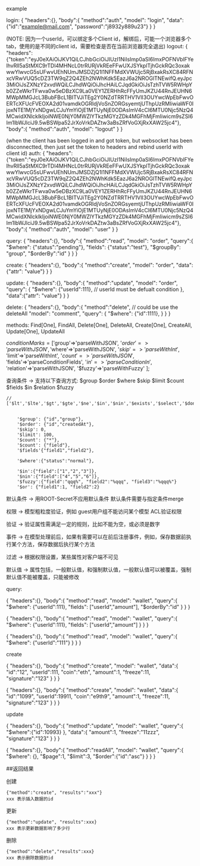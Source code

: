 example



login:
{
    "headers":{},
    "body":{
        "method":"auth", 
        "model": "login",
        "data": {"id":"example@mail.com", "password":"j8932y889u23"}
    }
}

(NOTE: 因为一个userId，可以绑定多个Client id，解绑后，可能一个浏览器多个tab，使用的是不同的client id，需要检查是否在当前浏览器完全退出)
logout:
{
    "headers":{"token":"eyJ0eXAiOiJKV1QiLCJhbGciOiJIUzI1NiIsImp0aSI6ImxPOFNVblFYelhvRll5aStMXC9rTDl4MHNcL0trRURjVkREeFFwUXJSYkplTjhGckRQc3oxakwwYlwvcG5sUFwvUEhNUmJMSDZjQ1l1NFFMdXVWUjc5RjBxakRsXC84RFNxcVRwVUQ5cDZ3TW9qZ2Q4ZEh2NWhKdk5EazJ6a2NROGlTNEwifQ.eyJpc3MiOiJsZXNzY2xvdWQiLCJhdWQiOiJhcHAiLCJqdGkiOiJsTzhTVW5RWHpYb0ZZeWkrTFwva0w5eDBzXC9La0VEY1ZERHhRcFFyUmJKZU44RnJEUHN6MWpMMGJcL3BubFBcL1BITVJiTEg2Y0NZdTRRTHV1VlI3OUYwcWpEbFwvOERTcXFUcFVEOXA2d01vamdkOGRIdjVoSnZORGsyemtjUThpUzRMIiwiaWF0IjoxNTE1MjYxNDgwLCJuYmYiOjE1MTUyNjE0ODAsImV4cCI6MTU0Njc5NzQ4MCwidXNlcklkIjoiNWE0NjY0MWZlYTkzMGYzZDk4MGFhMjFmIiwicm9sZSI6Im1lbWJlciJ9.5wBSWpa52JrXoVrkDAZtw3aBsZRfVoGXjRxXAW25jc4"},
    "body":{
        "method":"auth", 
        "model": "logout"
    }
}

(when the client has been logged in and got token, but websocket has been disconnectted, then just set the token to headers and rebind userId with client id)
auth:
{
    "headers":{"token":"eyJ0eXAiOiJKV1QiLCJhbGciOiJIUzI1NiIsImp0aSI6ImxPOFNVblFYelhvRll5aStMXC9rTDl4MHNcL0trRURjVkREeFFwUXJSYkplTjhGckRQc3oxakwwYlwvcG5sUFwvUEhNUmJMSDZjQ1l1NFFMdXVWUjc5RjBxakRsXC84RFNxcVRwVUQ5cDZ3TW9qZ2Q4ZEh2NWhKdk5EazJ6a2NROGlTNEwifQ.eyJpc3MiOiJsZXNzY2xvdWQiLCJhdWQiOiJhcHAiLCJqdGkiOiJsTzhTVW5RWHpYb0ZZeWkrTFwva0w5eDBzXC9La0VEY1ZERHhRcFFyUmJKZU44RnJEUHN6MWpMMGJcL3BubFBcL1BITVJiTEg2Y0NZdTRRTHV1VlI3OUYwcWpEbFwvOERTcXFUcFVEOXA2d01vamdkOGRIdjVoSnZORGsyemtjUThpUzRMIiwiaWF0IjoxNTE1MjYxNDgwLCJuYmYiOjE1MTUyNjE0ODAsImV4cCI6MTU0Njc5NzQ4MCwidXNlcklkIjoiNWE0NjY0MWZlYTkzMGYzZDk4MGFhMjFmIiwicm9sZSI6Im1lbWJlciJ9.5wBSWpa52JrXoVrkDAZtw3aBsZRfVoGXjRxXAW25jc4"},
    "body":{
        "method":"auth", 
        "model": "user"
    }
}

query:
{
    "headers":{},
    "body":{
        "method":"read", 
        "model": "order",
        "query":{
            "$where": {"status":"pending"}, 
            "fields": {"status":"test"},
            "$groupBy": "group", 
            "$orderBy":"id"
        }
    }
}

create:
{
    "headers":{},
    "body":{
        "method":"create",
        "model": "order",
        "data":{"attr": "value"}
    }
}

update:
{
    "headers":{},
    "body":{
        "method":"update",
        "model": "order",
        "query": {
            "$where": {"userId":111},   // userId must be defualt condition
        },
        "data":{"attr": "value"}
    }
}


delete:
{
    "headers":{},
    "body":{
        "method":"delete", // could be use the deleteAll
        "model": "comment",
        "query": {
            "$where": {"id":1111},
        }
    }
}



methods: Find[One], FindAll, Delete[One], DeleteAll, Create[One], CreateAll, Update[One], UpdateAll

$conditionMarks = [
        '$group'=>'parseWithJSON',
        '$order'=>'parseWithJSON',
        '$where'=>'parseWithJSON',
        '$skip'=>'parseWithInt',
        '$limit'=>'parseWithInt',
        '$count'=>'parseWithJSON',
        '$fields'=>'parseConditionFields',
        '$in'=>'parseConditionIn',
        '$relation'=>'parseWithJSON',
        '$fuzzy'=>'parseWithFuzzy'
    ];

查询条件 ->
                        支持以下查询方式:
                            $group
                            $order
                            $where
                            $skip
                            $limit
                            $count
                            $fields
                            $in
                            $relation
                            $fuzzy

    // ['$lt','$lte','$gt','$gte','$ne','$in','$nin','$exists','$select','$dontSelect','$all'];


        '$group': {"id","group"},
        '$order': {"id","createdAt"},
        '$skip': 0,
        '$limit': 100,
        '$count': {"*"},
        '$count': {"field"},
        '$fields'{"field1","field2"},

        '$where':{"status":"normal"},

<!-- 以下暂不支持 -->
        '$in':{"field":["1","2","3"]},
        '$nin':{"field":["4","5","6"]},
        '$fuzzy':{"field":"qqq%", "field2":"%qqq", "field3":"%qqq%"}
        '$or': {"field1":1, "field2":2}

默认条件 -> 
                        用ROOT-Secret不应用默认条件
                        默认条件需要与指定条件merge

权限         ->
                        模型粗粒度验证，例如 guest用户组不能访问某个模型
                        ACL验证权限


验证         ->
                        验证属性需满足一定的规则，比如不能为空，或必须是数字

事件         ->
                        在模型处理前后，如果有需要可以在前后注册事件，例如，保存数据前执行某个方法，保存数据后执行某个方法

过滤         ->
                        根据权限设置，某些属性对客户端不可见

默认值         ->
                        属性包括，一般默认值，和强制默认值，一般默认值可以被覆盖，强制默认值不能被覆盖，只能被修改












query:

{
    "headers":{},
    "body":{
        "method":"read", 
        "model": "wallet",
        "query":{
            "$where": {"userId":111}, 
            "fields": ["userId","amount"],
            "$orderBy":"id"
        }
    }
}

{
    "headers":{},
    "body":{
        "method":"read", 
        "model": "wallet",
        "query":{
            "$where": {"userId":111}, 
            "fields": ["userId","amount"]
        }
    }
}





{
    "headers":{},
    "body":{
        "method":"read", 
        "model": "wallet",
        "query":{
            "$where": {"userId":"111"}
        }
    }
}




create

{
    "headers":{},
    "body":{
        "method":"create", 
        "model": "wallet",
        "data":{
"id":"12",
"userId":111,
"coin":"eth",
"amount":1,
"freeze":11,
"signature":"123"
        }
    }
}





{
    "headers":{},
    "body":{
        "method":"create", 
        "model": "wallet",
        "data":{
"id":"1099",
"userId":19911,
"coin":"e9th9",
"amount":1,
"freeze":11,
"signature":"123"
        }
    }
}



update

{
    "headers":{},
    "body":{
        "method":"update", 
        "model": "wallet",
        "query":{
            "$where":{"id":10993}
        },
        "data":{
"amount":1,
"freeze":"11zzz",
"signature":"123"
        }
    }
}






{
    "headers":{},
    "body":{
        "method":"readAll", 
        "model": "wallet",
        "query":{
            "$where": {},
"$page":1,
"$limit":3,
"$order":{"id":"asc"}
        }
    }
}



##返回结果

创建

	{"method":"create", "results":"xxx"}
	xxx 表示插入数据的id
	
更新

	{"method":"update", "results":xxx}
	xxx 表示更新数据影响了多少行

删除

	
	{"method":"delete","results":xxx}
	xxx 表示删除数据的id
